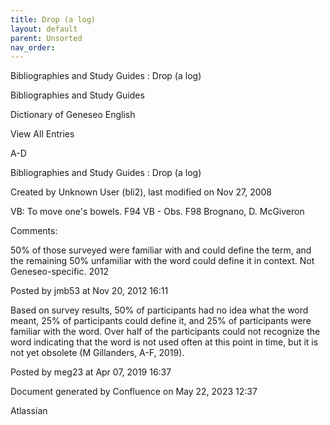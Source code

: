 ```yaml
---
title: Drop (a log)
layout: default
parent: Unsorted
nav_order:
---
```


Bibliographies and Study Guides : Drop (a log)

Bibliographies and Study Guides

Dictionary of Geneseo English

View All Entries

A-D

Bibliographies and Study Guides : Drop (a log)

Created by  Unknown User (bli2), last modified on Nov 27, 2008

VB: To move one's bowels. F94 VB - Obs. F98 Brognano, D. McGiveron

Comments:

50% of those surveyed were familiar with and could define the term, and the remaining 50% unfamiliar with the word could define it in context. Not Geneseo-specific. 2012

Posted by jmb53 at Nov 20, 2012 16:11

Based on survey results, 50% of participants had no idea what the word meant, 25% of participants could define it, and 25% of participants were familiar with the word. Over half of the participants could not recognize the word indicating that the word is not used often at this point in time, but it is not yet obsolete (M Gillanders, A-F, 2019).

Posted by meg23 at Apr 07, 2019 16:37

Document generated by Confluence on May 22, 2023 12:37

Atlassian
